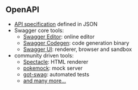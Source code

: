 ## OpenAPI

* [API specification][1] defined in JSON
* Swagger core tools: <!-- .element: class="fragment" -->
  * [Swagger Editor][2]: online editor
  * [Swagger Codegen][3]: code generation binary
  * [Swagger UI][4]: renderer, browser and sandbox
* community driven tools: <!-- .element: class="fragment" -->
  * [Spectacle][5]: HTML renderer
  * [pokemock][6]: mock server
  * [got-swag][7]: automated tests
  * [and many more...][8]

[1]: https://github.com/OAI/OpenAPI-Specification/blob/master/versions/2.0.md
[2]: https://swagger.io/swagger-editor/
[3]: https://swagger.io/swagger-codegen/
[4]: https://swagger.io/swagger-ui/
[5]: https://github.com/sourcey/spectacle
[6]: https://github.com/mobilcom-debitel/pokemock
[7]: https://github.com/mobilcom-debitel/got-swag
[8]: https://swagger.io/open-source-integrations/
